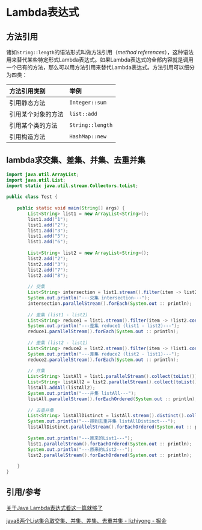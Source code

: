 # Lambda表达式



## 方法引用

诸如`String::length`的语法形式叫做方法引用（*method references*），这种语法用来替代某些特定形式Lambda表达式。如果Lambda表达式的全部内容就是调用一个已有的方法，那么可以用方法引用来替代Lambda表达式。方法引用可以细分为四类：

| 方法引用类别       | 举例             |
| :----------------- | :--------------- |
| 引用静态方法       | `Integer::sum`   |
| 引用某个对象的方法 | `list::add`      |
| 引用某个类的方法   | `String::length` |
| 引用构造方法       | `HashMap::new`   |



##  lambda求交集、差集、并集、去重并集

```java
import java.util.ArrayList;
import java.util.List;
import static java.util.stream.Collectors.toList;
 
public class Test {
 
    public static void main(String[] args) {
        List<String> list1 = new ArrayList<String>();
        list1.add("1");
		list1.add("2");
		list1.add("3");
		list1.add("5");
		list1.add("6");
 
        List<String> list2 = new ArrayList<String>();
        list2.add("2");
		list2.add("3");
		list2.add("7");
		list2.add("8");
 
        // 交集
        List<String> intersection = list1.stream().filter(item -> list2.contains(item)).collect(toList());
        System.out.println("---交集 intersection---");
        intersection.parallelStream().forEach(System.out :: println);
 
        // 差集 (list1 - list2)
        List<String> reduce1 = list1.stream().filter(item -> !list2.contains(item)).collect(toList());
        System.out.println("---差集 reduce1 (list1 - list2)---");
        reduce1.parallelStream().forEach(System.out :: println);
 
        // 差集 (list2 - list1)
        List<String> reduce2 = list2.stream().filter(item -> !list1.contains(item)).collect(toList());
        System.out.println("---差集 reduce2 (list2 - list1)---");
        reduce2.parallelStream().forEach(System.out :: println);
 
        // 并集
        List<String> listAll = list1.parallelStream().collect(toList());
        List<String> listAll2 = list2.parallelStream().collect(toList());
        listAll.addAll(listAll2);
        System.out.println("---并集 listAll---");
        listAll.parallelStream().forEachOrdered(System.out :: println);
 
        // 去重并集
        List<String> listAllDistinct = listAll.stream().distinct().collect(toList());
        System.out.println("---得到去重并集 listAllDistinct---");
        listAllDistinct.parallelStream().forEachOrdered(System.out :: println);
 
        System.out.println("---原来的List1---");
        list1.parallelStream().forEachOrdered(System.out :: println);
        System.out.println("---原来的List2---");
        list2.parallelStream().forEachOrdered(System.out :: println);
 
    }
}
```



## 引用/参考

[关于Java Lambda表达式看这一篇就够了](https://objcoding.com/2019/03/04/lambda/)

[java8两个List集合取交集、并集、差集、去重并集 - lizhiyong - 掘金](https://juejin.im/post/6844903833726894093#comment)